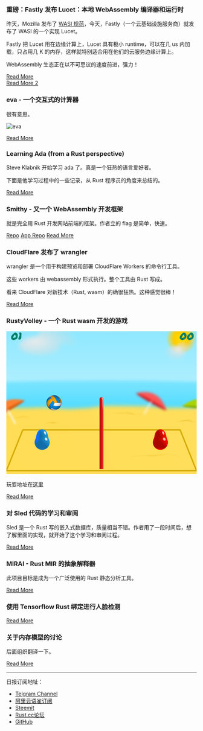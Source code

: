 ### 重磅：Fastly 发布 Lucet：本地 WebAssembly 编译器和运行时

昨天，Mozilla 发布了 [WASI 规范](https://rust.cc/article?id=2a372fd7-336c-485a-a569-fb8836f3b2cb)，今天，Fastly（一个云基础设施服务商）就发布了 WASI 的一个实现 Lucet。

Fastly 把 Lucet 用在边缘计算上，Lucet 具有极小 runtime，可以在几 us 内加载，只占用几 K 的内存，这样就特别适合用在他们的云服务边缘计算上。

WebAssembly 生态正在以不可思议的速度前进，强力！

[Read More](https://www.fastly.com/blog/announcing-lucet-fastly-native-webassembly-compiler-runtime)  
[Read More 2](https://www.fastly.com/blog/webassembly-memory-management-guide-for-c-rust-programmers)

### eva - 一个交互式的计算器

很有意思。

![eva](https://camo.githubusercontent.com/e3b9af70af5a9269bc919a302bb501e29dd16ed1/68747470733a2f2f66696c65732e6e657264797065707065722e6d652f4b742e706e67)

[Read More](https://github.com/nerdypepper/eva)

### Learning Ada (from a Rust perspective)

Steve Klabnik 开始学习 ada 了。真是一个狂热的语言爱好者。

下面是他学习过程中的一些记录，从 Rust 程序员的角度来总结的。

[Read More](https://words.steveklabnik.com/learning-ada)

### Smithy - 又一个 WebAssembly 开发框架

就是完全用 Rust 开发网站前端的框架。作者立的 flag 是简单，快速。

[Repo](https://github.com/rbalicki2/smithy)
[App Repo](https://github.com/rbalicki2/smithy-app-server)
[Read More](https://medium.com/@robert.balicki_2494/introducing-smithy-webassembly-framework-for-rust-679d8fe9c16)

### CloudFlare 发布了 wrangler 

wrangler 是一个用于构建预览和部署 CloudFlare Workers 的命令行工具。

这些 workers 由 webassembly 形式执行。整个工具由 Rust 写成。

看来 CloudFlare 对新技术（Rust, wasm）的确很狂热。这种感觉很棒！

[Read More](https://blog.cloudflare.com/introducing-wrangler-cli/)

### RustyVolley - 一个 Rust wasm 开发的游戏 

![rv](https://raw.githubusercontent.com/RustyVolley/RustyVolleySrc/master/RustyVolley.png)

玩耍地址在[这里](https://rustyvolley.github.io/WebDemo/)

[Read More](https://github.com/RustyVolley/RustyVolleySrc)

### 对 Sled 代码的学习和审阅

Sled 是一个 Rust 写的嵌入式数据库，质量相当不错。作者用了一段时间后，想了解里面的实现，就开始了这个学习和审阅过程。

[Read More](https://ayende.com/blog/186753-A/reviewing-sled-part-i)

### MIRAI - Rust MIR 的抽象解释器

此项目目标是成为一个广泛使用的 Rust 静态分析工具。

[Read More](https://github.com/facebookexperimental/MIRAI)

### 使用 Tensorflow Rust 绑定进行人脸检测

[Read More](https://cetra3.github.io/blog/face-detection-with-tensorflow-rust/)


### 关于内存模型的讨论

后面组织翻译一下。

[Read More](https://www.reddit.com/r/rust/comments/b664x5/what_are_the_implications_of_not_having_a_memory/)

---
日报订阅地址：
- [Telgram Channel](https://t.me/rust_daily_news )
- [阿里云语雀订阅](https://www.yuque.com/chaosbot/rustnews)
- [Steemit](https://steemit.com/@blackanger)
- [Rust.cc论坛](https://rust.cc)
- [GitHub](https://github.com/RustStudy/rust_daily_news)